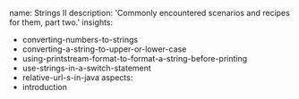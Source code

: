 name: Strings II
description: 'Commonly encountered scenarios and recipes for them, part two.'
insights:
  - converting-numbers-to-strings
  - converting-a-string-to-upper-or-lower-case
  - using-printstream-format-to-format-a-string-before-printing
  - use-strings-in-a-switch-statement
  - relative-url-s-in-java
aspects:
  - introduction
